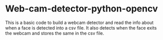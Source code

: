 # Web-cam-detector-python-opencv
This is a basic code to build a webcam detector and read the info about when a face is detected into a csv file.
It also detects when the face exits the webcam and stores the same in the csv file. 

